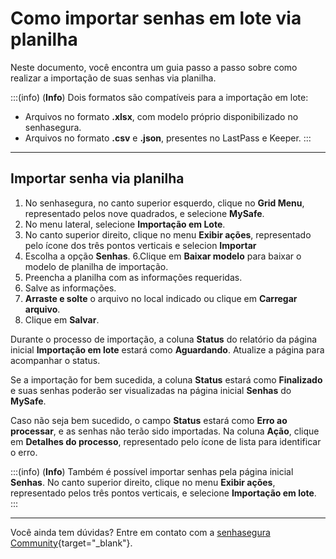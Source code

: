 # Como importar senhas em lote via planilha

Neste documento, você encontra um guia passo a passo sobre como realizar a importação de suas senhas via planilha.

:::(info) (**Info**)
Dois formatos são compatíveis para a importação em lote:
* Arquivos no formato **.xlsx**, com modelo próprio disponibilizado no senhasegura.
* Arquivos no formato **.csv** e **.json**, presentes no LastPass e Keeper.
:::
***
## Importar senha via planilha

1. No senhasegura, no canto superior esquerdo, clique no **Grid Menu**, representado pelos nove quadrados, e selecione **MySafe**.
2. No menu lateral, selecione **Importação em Lote**.
3. No canto superior direito, clique no menu **Exibir ações**, representado pelo ícone dos três pontos verticais e selecion **Importar**
5. Escolha a opção **Senhas**.
6.Clique em **Baixar modelo** para baixar o modelo de planilha de importação. 
7. Preencha a planilha com as informações requeridas.
8. Salve as informações.
9. **Arraste e solte** o arquivo no local indicado ou clique em **Carregar arquivo**.
10. Clique em **Salvar**.

Durante o processo de importação, a coluna **Status** do relatório da página inicial **Importação em lote** estará como **Aguardando**. Atualize a página para acompanhar o status.

Se a importação for bem sucedida, a coluna **Status** estará como **Finalizado** e suas senhas poderão ser visualizadas na página inicial **Senhas** do **MySafe**.

Caso não seja bem sucedido, o campo **Status** estará como **Erro ao processar**, e as senhas não terão sido importadas. Na coluna **Ação**, clique em **Detalhes do processo**, representado pelo ícone de lista para identificar o erro.

:::(info) (**Info**)
Também é possível importar senhas pela página inicial **Senhas**. No canto superior direito, clique no menu **Exibir ações**, representado pelos três pontos verticais, e selecione **Importação em lote**. 
:::
***

Você ainda tem dúvidas? Entre em contato com a  [senhasegura Community](https://community.senhasegura.io/){target="_blank"}.
